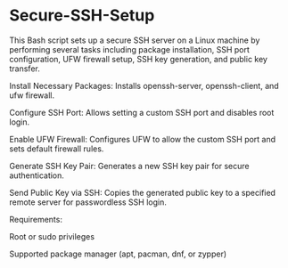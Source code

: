 # Secure-SSH-Setup
This Bash script sets up a secure SSH server on a Linux machine by performing several tasks including package installation, SSH port configuration, UFW firewall setup, SSH key generation, and public key transfer.


Install Necessary Packages: Installs openssh-server, openssh-client, and ufw firewall.

Configure SSH Port: Allows setting a custom SSH port and disables root login.

Enable UFW Firewall: Configures UFW to allow the custom SSH port and sets default firewall rules.

Generate SSH Key Pair: Generates a new SSH key pair for secure authentication.

Send Public Key via SSH: Copies the generated public key to a specified remote server for passwordless SSH login.

Requirements:

Root or sudo privileges

Supported package manager (apt, pacman, dnf, or zypper)
